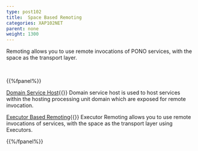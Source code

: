 ```yaml
---
type: post102
title:  Space Based Remoting
categories: XAP102NET
parent: none
weight: 1300
---
```



Remoting allows you to use remote invocations of PONO services, with the space as the transport layer.


<br>

{{%fpanel%}}

[Domain Service Host](./domain-service-host.html){{<wbr>}}
Domain service host is used to host services within the hosting processing unit domain which are exposed for remote invocation.

[Executor Based Remoting](./executor-based-remoting.html){{<wbr>}}
Executor Remoting allows you to use remote invocations of services, with the space as the transport layer using Executors.

{{%/fpanel%}}
